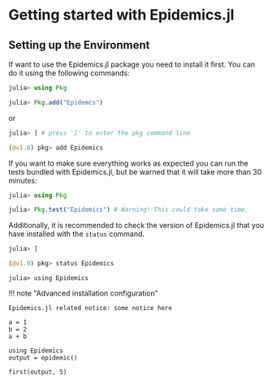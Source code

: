 
# Getting started with Epidemics.jl

## Setting up the Environment

If want to use the Epidemics.jl package you need to install it first.
You can do it using the following commands:

```julia
julia> using Pkg

julia> Pkg.add("Epidemcs")
```

or

```julia
julia> ] # press ']' to enter the pkg command line

(@v1.8) pkg> add Epidemics
```

If you want to make sure everything works as expected you can run the tests
bundled with Epidemics.jl, but be warned that it will take more than 30
minutes:

```julia
julia> using Pkg

julia> Pkg.test("Epidemics") # Warning! This could take some time.
```

Additionally, it is recommended to check the version of Epidemics.jl that
you have installed with the `status` command.

```julia
julia> ]

(@v1.9) pkg> status Epidemics
```

```jldoctest epidemics
julia> using Epidemics
```

!!! note "Advanced installation configuration"

    Epidemics.jl related notice: some notice here

```@repl
a = 1
b = 2
a + b
```

```@example
using Epidemics
output = epidemic()

first(output, 5)
```
